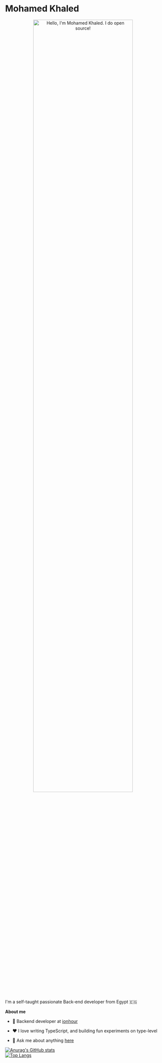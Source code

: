 # Mohamed Khaled


<p align="center"><a href="https://github.com/bojo500"><img width="80%" alt="Hello, I'm Mohamed Khaled. I do open source!" src="./assets/gh-readme-header.png" /></a></p>

<br />

I'm a self-taught passionate Back-end developer from Egypt 🇪🇬

**About me**

- 💼 Backend developer at [ionhour](https://github.com/ionhour/)

- ❤️ I love writing TypeScript, and building fun experiments on type-level

- 💬 Ask me about anything [here](https://github.com/bojo500/bojo500/issues)

[![Anurag's GitHub stats](https://github-readme-stats.vercel.app/api?username=bojo500&anuraghazra&layout=compact&show_icons=true&theme=dark)](https://github.com/anuraghazra/github-readme-stats)
<br>
[![Top Langs](https://github-readme-stats.vercel.app/api/top-langs/?username=bojo500&anuraghazra&layout=compact&show_icons=true&theme=dark)](https://github.com/anuraghazra/github-readme-stats)

